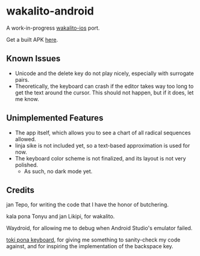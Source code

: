 # wakalito-android

A work-in-progress [wakalito-ios](https://github.com/tbodt/wakalito-ios) port.

Get a built APK [here](https://mathmaster13.github.io/wakalito-android).

## Known Issues

- Unicode and the delete key do not play nicely, especially with surrogate pairs.
- Theoretically, the keyboard can crash if the editor takes way too long to get
the text around the cursor. This should not happen, but if it does, let me know.

## Unimplemented Features

- The app itself, which allows you to see a chart of all radical sequences allowed.
- linja sike is not included yet, so a text-based approximation is used for now.
- The keyboard color scheme is not finalized, and its layout is not very polished.
  - As such, no dark mode yet.

## Credits

jan Tepo, for writing the code that I have the honor of butchering.

kala pona Tonyu and jan Likipi, for wakalito.

Waydroid, for allowing me to debug when Android Studio's emulator failed.

[toki pona keyboard](https://github.com/timeopochin/tokiponakeyboard), for giving me something to
sanity-check my code against, and for inspiring the implementation of the backspace key.
